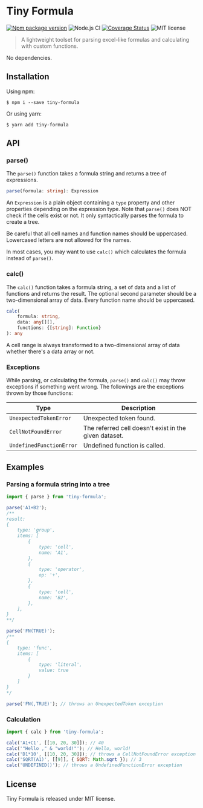 # Tiny Formula

[![Npm package version](https://badgen.net/npm/v/tiny-formula)](https://npmjs.com/package/tiny-formula)
![Node.js CI](https://github.com/taggon/tiny-formula/actions/workflows/node.js.yml/badge.svg)
[![Coverage Status](https://coveralls.io/repos/github/taggon/tiny-formula/badge.svg?branch=main)](https://coveralls.io/github/taggon/tiny-formula?branch=main)
![MIT license](https://img.shields.io/badge/license-MIT-blue.svg)

> A lightweight toolset for parsing excel-like formulas and calculating with custom functions.

No dependencies.

## Installation

Using npm:

```
$ npm i --save tiny-formula
```

Or using yarn:

```
$ yarn add tiny-formula
```

## API

### parse()

The `parse()` function takes a formula string and returns a tree of expressions.

```ts
parse(formula: string): Expression
```

An `Expression` is a plain object containing a `type` property and other properties depending on the expression type. Note that `parse()` does NOT check if the cells exist or not. It only syntactically parses the formula to create a tree.

Be careful that all cell names and function names should be uppercased. Lowercased letters are not allowed for the names.

In most cases, you may want to use `calc()` which calculates the formula instead of `parse()`.

### calc()

The `calc()` function takes a formula string, a set of data and a list of functions and returns the result. The optional second parameter should be a two-dimensional array of data. Every function name should be uppercased.

```ts
calc(
    formula: string,
    data: any[][],
    functions: {[string]: Function}
): any
```

A cell range is always transformed to a two-dimensional array of data whether there's a data array or not.

### Exceptions

While parsing, or calculating the formula, `parse()` and `calc()` may throw exceptions if something went wrong. The followings are the exceptions thrown by those functions:

| Type                     | Description                                           |
| ------------------------ | ----------------------------------------------------- |
| `UnexpectedTokenError`   | Unexpected token found.                               |
| `CellNotFoundError`      | The referred cell doesn't exist in the given dataset. |
| `UndefinedFunctionError` | Undefined function is called.                         |

## Examples

### Parsing a formula string into a tree

```js
import { parse } from 'tiny-formula';

parse('A1+B2');
/**
result:
{
    type: 'group',
    items: [
        {
            type: 'cell',
            name: 'A1',
        },
        {
            type: 'operator',
            op: '+',
        },
        {
            type: 'cell',
            name: 'B2',
        },
    ],
}
**/

parse('FN(TRUE)');
/**
{
    type: 'func',
    items: [
        {
            type: 'literal',
            value: true
        }
    ]
}
*/

parse('FN(,TRUE)'); // throws an UnexpectedToken exception
```

### Calculation

```js
import { calc } from 'tiny-formula';

calc('A1+C1', [[10, 20, 30]]); // 40
calc('"Hello ," & "world!"'); // Hello, world!
calc('D1*10', [[10, 20, 30]]); // throws a CellNotFoundError exception
calc('SQRT(A1)', [[9]], { SQRT: Math.sqrt }); // 3
calc('UNDEFINED()'); // throws a UndefinedFunctionError exception
```

## License

Tiny Formula is released under MIT license.
